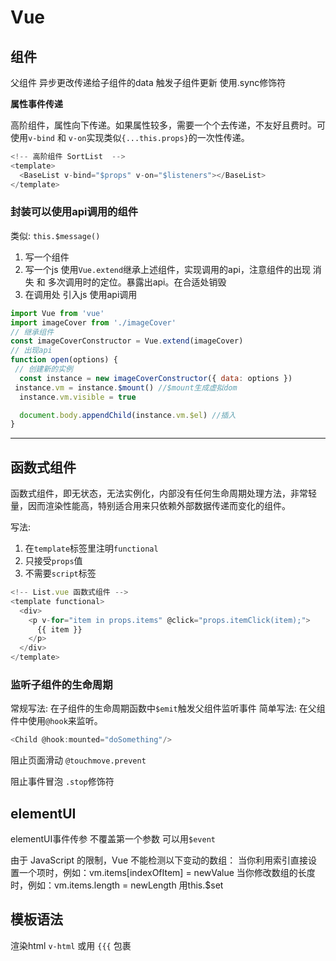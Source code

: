 # Vue

## 组件

父组件 异步更改传递给子组件的data 触发子组件更新 使用.sync修饰符

**属性事件传递**

高阶组件，属性向下传递。如果属性较多，需要一个个去传递，不友好且费时。可使用`v-bind` 和 `v-on`实现类似`{...this.props}`的一次性传递。

```js
<!-- 高阶组件 SortList  -->
<template>
  <BaseList v-bind="$props" v-on="$listeners"></BaseList>
</template>
```

### 封装可以使用api调用的组件

类似: `this.$message()`

1. 写一个组件
2. 写一个js 使用`Vue.extend`继承上述组件，实现调用的api，注意组件的出现 消失 和 多次调用时的定位。暴露出api。在合适处销毁
3. 在调用处 引入js 使用api调用


```js
import Vue from 'vue'
import imageCover from './imageCover'
// 继承组件
const imageCoverConstructor = Vue.extend(imageCover)
// 出现api
function open(options) {
 // 创建新的实例
  const instance = new imageCoverConstructor({ data: options })
 instance.vm = instance.$mount() //$mount生成虚拟dom
  instance.vm.visible = true

  document.body.appendChild(instance.vm.$el) //插入
}
```

- - - - -

## 函数式组件

函数式组件，即无状态，无法实例化，内部没有任何生命周期处理方法，非常轻量，因而渲染性能高，特别适合用来只依赖外部数据传递而变化的组件。

写法:

1. 在`template`标签里注明`functional`
2. 只接受`props`值
3. 不需要`script`标签

```js
<!-- List.vue 函数式组件 -->
<template functional>
  <div>
    <p v-for="item in props.items" @click="props.itemClick(item);">
      {{ item }}
    </p>
  </div>
</template>
```

### 监听子组件的生命周期

常规写法: 在子组件的生命周期函数中`$emit`触发父组件监听事件
简单写法: 在父组件中使用`@hook`来监听。

```js
<Child @hook:mounted="doSomething"/>
```

阻止页面滑动 `@touchmove.prevent`

阻止事件冒泡 `.stop`修饰符

## elementUI

elementUI事件传参 不覆盖第一个参数 可以用`$event`

由于 JavaScript 的限制，Vue 不能检测以下变动的数组：
当你利用索引直接设置一个项时，例如：vm.items[indexOfItem] = newValue
当你修改数组的长度时，例如：vm.items.length = newLength
用this.$set

## 模板语法

 渲染html `v-html` 或用 `{{{` 包裹
